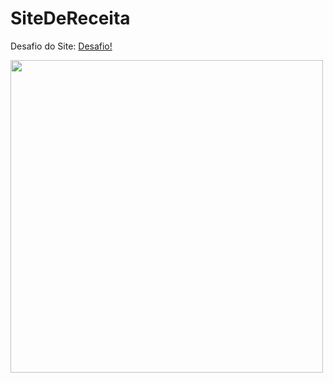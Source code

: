 ﻿# SiteDeReceita

Desafio do Site:
<a href="https://efficient-sloth-d85.notion.site/Desafio-Piloto-P-gina-de-Receita-15acc6a34f744484a2e64a1f115bfbae">Desafio!</a>

<img src="https://user-images.githubusercontent.com/26207086/156851846-13ed92f4-cd5d-4fec-9a4b-79c291c2656b.png" width="500" />

